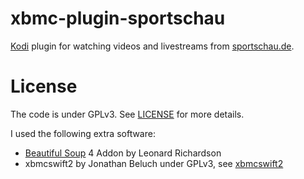 xbmc-plugin-sportschau
===============================

[Kodi](http://kodi.tv/) plugin for watching videos and livestreams from [sportschau.de](http://http://www.sportschau.de/).

License
=======

The code is under GPLv3. See [LICENSE](https://github.com/fisch42/xbmc-plugin-sportschau/blob/master/LICENSE.txt) for more details.

I used the following extra software:
  * [Beautiful Soup](http://www.crummy.com/software/BeautifulSoup/) 4 Addon by Leonard Richardson
  * xbmcswift2 by Jonathan Beluch under GPLv3, see [xbmcswift2](https://github.com/jbeluch/xbmcswift2)